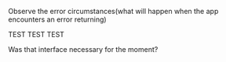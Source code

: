Observe the error circumstances(what will happen when the app encounters an error returning)

TEST TEST TEST

Was that interface necessary for the moment? 
